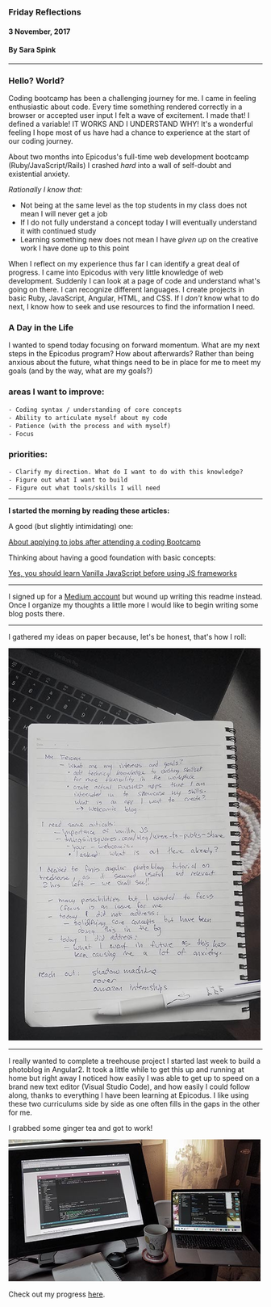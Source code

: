 ### Friday Reflections
#### 3 November, 2017
#### By Sara Spink
*************

### Hello? World?
Coding bootcamp has been a challenging journey for me. I came in feeling enthusiastic about code. Every time something rendered correctly in a browser or accepted user input I felt a wave of excitement. I made that! I defined a variable! IT WORKS AND I UNDERSTAND WHY! It's a wonderful feeling I hope most of us have had a chance to experience at the start of our coding journey.

About two months into Epicodus's full-time web development bootcamp (Ruby/JavaScript/Rails) I crashed _hard_ into a wall of self-doubt and existential anxiety.

_Rationally I know that:_
- Not being at the same level as the top students in my class does not mean I will never get a job
- If I do not fully understand a concept today I will eventually understand it with continued study
- Learning something new does not mean I have _given up_ on the creative work I have done up to this point

When I reflect on my experience thus far I can identify a great deal of progress. I came into Epicodus with very little knowledge of web development. Suddenly I can look at a page of code and understand what's going on there. I can recognize different languages. I create projects in basic Ruby, JavaScript, Angular, HTML, and CSS. If I _don't_ know what to do next, I know how to seek and use resources to find the information I need.

### A Day in the Life
I wanted to spend today focusing on forward momentum. What are my next steps in the Epicodus program? How about afterwards? Rather than being anxious about the future, what things need to be in place for me to meet my goals (and by the way, what are my goals?)

### areas I want to improve:
    - Coding syntax / understanding of core concepts
    - Ability to articulate myself about my code
    - Patience (with the process and with myself)
    - Focus

### priorities:
    - Clarify my direction. What do I want to do with this knowledge?
    - Figure out what I want to build
    - Figure out what tools/skills I will need

**********

__I started the morning by reading these articles:__

A good (but slightly intimidating) one:

[About applying to jobs after attending a coding Bootcamp](https://medium.freecodecamp.org/5-key-learnings-from-the-post-bootcamp-job-search-9a07468d2331)

Thinking about having a good foundation with basic concepts:

[Yes, you should learn Vanilla JavaScript before using JS frameworks](https://snipcart.com/blog/learn-vanilla-javascript-before-using-js-frameworks)

**********

I signed up for a [Medium account](https://medium.com/@spinkbot) but wound up writing this readme instead. Once I organize my thoughts a little more I would like to begin writing some blog posts there.

********
I gathered my ideas on paper because, let's be honest, that's how I roll:

  ![My notes](notes.jpg)

*******

I really wanted to complete a treehouse project I started last week to build a photoblog in Angular2. It took a little while to get this up and running at home but right away I noticed how easily I was able to get up to speed on a brand new text editor (Visual Studio Code), and how easily I could follow along, thanks to everything I have been learning at Epicodus. I like using these two curriculums side by side as one often fills in the gaps in the other for me.

I grabbed some ginger tea and got to work!

  ![Workspace](workspace.jpg)

Check out my progress [here](https://github.com/SaraSpink/photothing).
